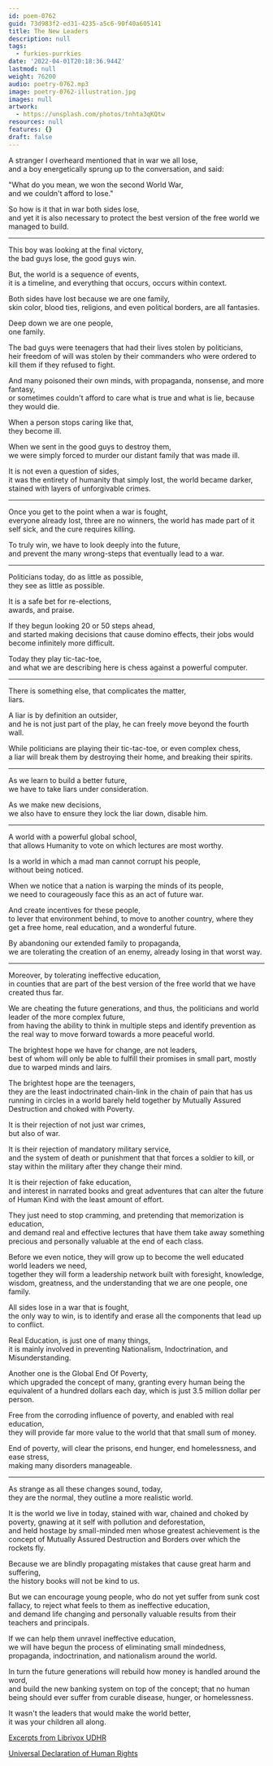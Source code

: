 ```yaml
---
id: poem-0762
guid: 73d983f2-ed31-4235-a5c6-90f40a605141
title: The New Leaders
description: null
tags:
  - furkies-purrkies
date: '2022-04-01T20:18:36.944Z'
lastmod: null
weight: 76200
audio: poetry-0762.mp3
image: poetry-0762-illustration.jpg
images: null
artwork:
  - https://unsplash.com/photos/tnhta3qKQtw
resources: null
features: {}
draft: false
---
```


A stranger I overheard mentioned that in war we all lose,\
and a boy energetically sprung up to the conversation, and said:

"What do you mean, we won the second World War,\
and we couldn't afford to lose."

So how is it that in war both sides lose,\
and yet it is also necessary to protect the best version of the free world we managed to build.

---

This boy was looking at the final victory,\
the bad guys lose, the good guys win.

But, the world is a sequence of events,\
it is a timeline, and everything that occurs, occurs within context.

Both sides have lost because we are one family,\
skin color, blood ties, religions, and even political borders, are all fantasies.

Deep down we are one people,\
one family.

The bad guys were teenagers that had their lives stolen by politicians,\
heir freedom of will was stolen by their commanders who were ordered to kill them if they refused to fight.

And many poisoned their own minds, with propaganda, nonsense, and more fantasy,\
or sometimes couldn't afford to care what is true and what is lie, because they would die.

When a person stops caring like that,\
they become ill.

When we sent in the good guys to destroy them,\
we were simply forced to murder our distant family that was made ill.

It is not even a question of sides,\
it was the entirety of humanity that simply lost, the world became darker, stained with layers of unforgivable crimes.

---

Once you get to the point when a war is fought,\
everyone already lost, three are no winners, the world has made part of it self sick, and the cure requires killing.

To truly win, we have to look deeply into the future,\
and prevent the many wrong-steps that eventually lead to a war.

---

Politicians today, do as little as possible,\
they see as little as possible.

It is a safe bet for re-elections,\
awards, and praise.

If they begun looking 20 or 50 steps ahead,\
and started making decisions that cause domino effects, their jobs would become infinitely more difficult.

Today they play tic-tac-toe,\
and what we are describing here is chess against a powerful computer.

---

There is something else, that complicates the matter,\
liars.

A liar is by definition an outsider,\
and he is not just part of the play, he can freely move beyond the fourth wall.

While politicians are playing their tic-tac-toe, or even complex chess,\
a liar will break them by destroying their home, and breaking their spirits.

---

As we learn to build a better future,\
we have to take liars under consideration.

As we make new decisions,\
we also have to ensure they lock the liar down, disable him.

---

A world with a powerful global school,\
that allows Humanity to vote on which lectures are most worthy.

Is a world in which a mad man cannot corrupt his people,\
without being noticed.

When we notice that a nation is warping the minds of its people,\
we need to courageously face this as an act of future war.

And create incentives for these people,\
to lever that environment behind, to move to another country, where they get a free home, real education, and a wonderful future.

By abandoning our extended family to propaganda,\
we are tolerating the creation of an enemy, already losing in that worst way.

---

Moreover, by tolerating ineffective education,\
in counties that are part of the best version of the free world that we have created thus far.

We are cheating the future generations, and thus, the politicians and world leader of the more complex future,\
from having the ability to think in multiple steps and identify prevention as the real way to move forward towards a more peaceful world.

The brightest hope we have for change, are not leaders,\
best of whom will only be able to fulfill their promises in small part, mostly due to warped minds and lairs.

The brightest hope are the teenagers,\
they are the least indoctrinated chain-link in the chain of pain that has us running in circles in a world barely held together by Mutually Assured Destruction and choked with Poverty.

It is their rejection of not just war crimes,\
but also of war.

It is their rejection of mandatory military service,\
and the system of death or punishment that that forces a soldier to kill, or stay within the military after they change their mind.

It is their rejection of fake education,\
and interest in narrated books and great adventures that can alter the future of Human Kind with the least amount of effort.

They just need to stop cramming, and pretending that memorization is education,\
and demand real and effective lectures that have them take away something precious and personally valuable at the end of each class.

Before we even notice, they will grow up to become the well educated world leaders we need,\
together they will form a leadership network built with foresight, knowledge, wisdom, greatness, and the understanding that we are one people, one family.

All sides lose in a war that is fought,\
the only way to win, is to identify and erase all the components that lead up to conflict.

Real Education, is just one of many things,\
it is mainly involved in preventing Nationalism, Indoctrination, and Misunderstanding.

Another one is the Global End Of Poverty,\
which upgraded the concept of many, granting every human being the equivalent of a hundred dollars each day, which is just 3.5 million dollar per person.

Free from the corroding influence of poverty, and enabled with real education,\
they will provide far more value to the world that that small sum of money.

End of poverty, will clear the prisons, end hunger, end homelessness, and ease stress,\
making many disorders manageable.

---

As strange as all these changes sound, today,\
they are the normal, they outline a more realistic world.

It is the world we live in today, stained with war, chained and choked by poverty, gnawing at it self with pollution and deforestation,\
and held hostage by small-minded men whose greatest achievement is the concept of Mutually Assured Destruction and Borders over which the rockets fly.

Because we are blindly propagating mistakes that cause great harm and suffering,\
the history books will not be kind to us.

But we can encourage young people, who do not yet suffer from sunk cost fallacy, to reject what feels to them as ineffective education,\
and demand life changing and personally valuable results from their teachers and principals.

If we can help them unravel ineffective education,\
we will have begun the process of eliminating small mindedness, propaganda, indoctrination, and nationalism around the world.

In turn the future generations will rebuild how money is handled around the word,\
and build the new banking system on top of the concept; that no human being should ever suffer from curable disease, hunger, or homelessness.

It wasn't the leaders that would make the world better,\
it was your children all along.

[Excerpts from Librivox UDHR](https://librivox.org/the-universal-declaration-of-human-rights-by-the-united-nations/)

[Universal Declaration of Human Rights](https://en.wikipedia.org/wiki/Universal_Declaration_of_Human_Rights)
